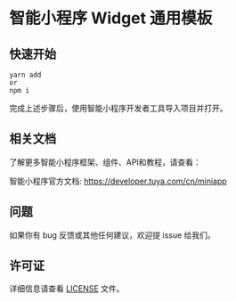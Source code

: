# 智能小程序 Widget 通用模板

<!-- [English](README.md) | [中文版](README_cn.md) -->

## 快速开始

```shell
yarn add
or
npm i
```

完成上述步骤后，使用智能小程序开发者工具导入项目并打开。

## 相关文档

了解更多智能小程序框架、组件、API和教程，请查看：

智能小程序官方文档: https://developer.tuya.com/cn/miniapp

## 问题

如果你有 bug 反馈或其他任何建议，欢迎提 issue 给我们。

## 许可证

详细信息请查看 [LICENSE](LICENSE) 文件。

